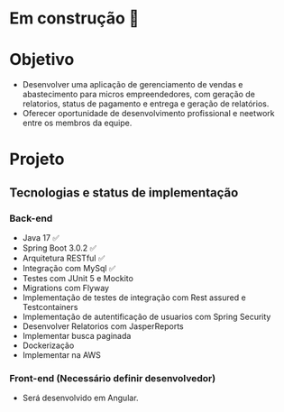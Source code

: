 # Em construção :hammer:

# Objetivo
- Desenvolver uma aplicação de gerenciamento de vendas e abastecimento para micros empreendedores, com geração de relatorios, status de pagamento e entrega e geração de relatórios.
- Oferecer oportunidade de desenvolvimento profissional e neetwork entre os membros da equipe.

# Projeto

## Tecnologias e status de implementação 
### Back-end
- Java 17 :white_check_mark:
- Spring Boot 3.0.2 :white_check_mark:
- Arquitetura RESTful :white_check_mark:
- Integração com MySql :white_check_mark:
- Testes com JUnit 5 e Mockito
- Migrations com Flyway 
- Implementação de testes de integração com Rest assured e Testcontainers
- Implementação de autentificação de usuarios com Spring Security
- Desenvolver Relatorios com JasperReports
- Implementar busca paginada
- Dockerização
- Implementar na AWS

### Front-end (Necessário definir desenvolvedor)

- Será desenvolvido em Angular.




